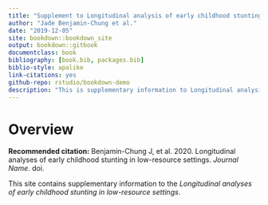 ```yaml
--- 
title: "Supplement to Longitudinal analysis of early childhood stunting in low-resource settings"
author: "Jade Benjamin-Chung et al."
date: "2019-12-05"
site: bookdown::bookdown_site
output: bookdown::gitbook
documentclass: book
bibliography: [book.bib, packages.bib]
biblio-style: apalike
link-citations: yes
github-repo: rstudio/bookdown-demo
description: "This is supplementary information to Longitudinal analysis of early childhood stunting in low-resource settings"
---
```


# Overview

**Recommended citation:** Benjamin-Chung J, et al. 2020. Longitudinal analyses of early childhood stunting in low-resource settings. *Journal Name*. doi. 

This site contains supplementary information to the *Longitudinal analyses of early childhood stunting in low-resource settings*. 



